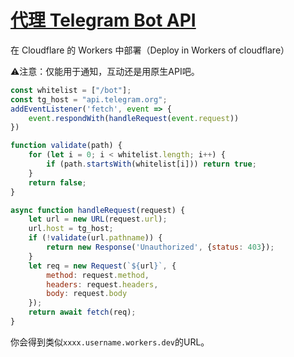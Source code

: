 # [代理 Telegram Bot API](https://github.com/gxggxl/Telegram-Bot-usage-documentation/blob/master/telegram-bot-api.md)

在 Cloudflare 的 Workers 中部署（Deploy in Workers of cloudflare）

⚠️注意：仅能用于通知，互动还是用原生API吧。

```JavaScript
const whitelist = ["/bot"];
const tg_host = "api.telegram.org";
addEventListener('fetch', event => {
    event.respondWith(handleRequest(event.request))
})

function validate(path) {
    for (let i = 0; i < whitelist.length; i++) {
        if (path.startsWith(whitelist[i])) return true;
    }
    return false;
}

async function handleRequest(request) {
    let url = new URL(request.url);
    url.host = tg_host;
    if (!validate(url.pathname)) {
        return new Response('Unauthorized', {status: 403});
    }
    let req = new Request(`${url}`, {
        method: request.method,
        headers: request.headers,
        body: request.body
    });
    return await fetch(req);
}
```

你会得到类似`xxxx.username.workers.dev`的URL。
